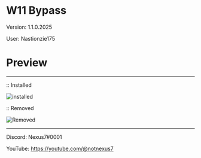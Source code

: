 # W11 Bypass

Version: 1.1.0.2025

User: Nastionzie175

# Preview
--------------

:: Installed

![installed](https://user-images.githubusercontent.com/94728590/222662566-cb753636-bc00-4cf2-9885-b281162267f7.png)

:: Removed

![Removed](https://user-images.githubusercontent.com/94728590/222662653-49fe669c-b876-4eb7-99b0-1dcbc9a50c73.png)


--------------

Discord: Nexus7#0001

YouTube: https://youtube.com/@notnexus7
